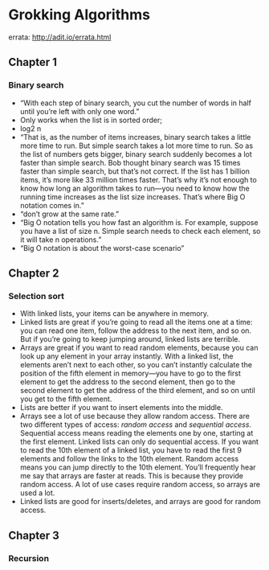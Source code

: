 # Grokking Algorithms

errata: <http://adit.io/errata.html>

## Chapter 1

### Binary search

* “With each step of binary search, you cut the number of words in half until you’re left with only one word.”
* Only works when the list is in sorted order;
* log2 n
* “That is, as the number of items increases, binary search takes a little more time to run. But simple search takes a lot more time to run. So as the list of numbers gets bigger, binary search suddenly becomes a lot faster than simple search. Bob thought binary search was 15 times faster than simple search, but that’s not correct. If the list has 1 billion items, it’s more like 33 million times faster. That’s why it’s not enough to know how long an algorithm takes to run—you need to know how the running time increases as the list size increases. That’s where Big O notation comes in.”
* “don’t grow at the same rate.”
* “Big O notation tells you how fast an algorithm is. For example, suppose you have a list of size n. Simple search needs to check each element, so it will take n operations.”
* “Big O notation is about the worst-case scenario”

## Chapter 2

### Selection sort

* With linked lists, your items can be anywhere in memory.
* Linked lists are great if you’re going to read all the items one at a time: you can read one item, follow the address to the next item, and so on. But if you’re going to keep jumping around, linked lists are terrible.
* Arrays are great if you want to read random elements, because you can look up any element in your array instantly. With a linked list, the elements aren’t next to each other, so you can’t instantly calculate the position of the fifth element in memory—you have to go to the first element to get the address to the second element, then go to the second element to get the address of the third element, and so on until you get to the fifth element.
* Lists are better if you want to insert elements into the middle.
* Arrays see a lot of use because they allow random access. There are two different types of access: *random access* and *sequential access*. Sequential access means reading the elements one by one, starting at the first element. Linked lists can only do sequential access. If you want to read the 10th element of a linked list, you have to read the first 9 elements and follow the links to the 10th element. Random access means you can jump directly to the 10th element. You’ll frequently hear me say that arrays are faster at reads. This is because they provide random access. A lot of use cases require random access, so arrays are used a lot.
* Linked lists are good for inserts/deletes, and arrays are good for random access.  

## Chapter 3

### Recursion
